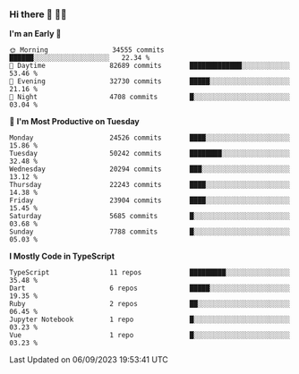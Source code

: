 ### Hi there 👋 🧑‍💻



<!--START_SECTION:waka-->
**I'm an Early 🐤** 

```text
🌞 Morning                34555 commits       ██████░░░░░░░░░░░░░░░░░░░   22.34 % 
🌆 Daytime                82689 commits       █████████████░░░░░░░░░░░░   53.46 % 
🌃 Evening                32730 commits       █████░░░░░░░░░░░░░░░░░░░░   21.16 % 
🌙 Night                  4708 commits        █░░░░░░░░░░░░░░░░░░░░░░░░   03.04 % 
```
📅 **I'm Most Productive on Tuesday** 

```text
Monday                   24526 commits       ████░░░░░░░░░░░░░░░░░░░░░   15.86 % 
Tuesday                  50242 commits       ████████░░░░░░░░░░░░░░░░░   32.48 % 
Wednesday                20294 commits       ███░░░░░░░░░░░░░░░░░░░░░░   13.12 % 
Thursday                 22243 commits       ████░░░░░░░░░░░░░░░░░░░░░   14.38 % 
Friday                   23904 commits       ████░░░░░░░░░░░░░░░░░░░░░   15.45 % 
Saturday                 5685 commits        █░░░░░░░░░░░░░░░░░░░░░░░░   03.68 % 
Sunday                   7788 commits        █░░░░░░░░░░░░░░░░░░░░░░░░   05.03 % 
```


**I Mostly Code in TypeScript** 

```text
TypeScript               11 repos            █████████░░░░░░░░░░░░░░░░   35.48 % 
Dart                     6 repos             █████░░░░░░░░░░░░░░░░░░░░   19.35 % 
Ruby                     2 repos             ██░░░░░░░░░░░░░░░░░░░░░░░   06.45 % 
Jupyter Notebook         1 repo              █░░░░░░░░░░░░░░░░░░░░░░░░   03.23 % 
Vue                      1 repo              █░░░░░░░░░░░░░░░░░░░░░░░░   03.23 % 
```




 Last Updated on 06/09/2023 19:53:41 UTC
<!--END_SECTION:waka-->


